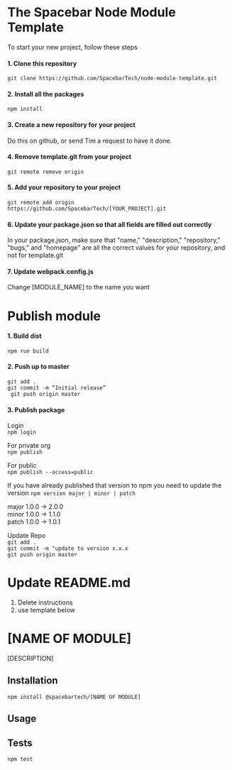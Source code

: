 # The Spacebar Node Module Template

To start your new project, follow these steps

#### 1. Clone this repository

``` git clone https://github.com/SpacebarTech/node-module-template.git ```

#### 2. Install all the packages

``` npm install ```

#### 3. Create a new repository for your project

Do this on github, or send Tim a request to have it done.

#### 4. Remove template.git from your project

``` git remote remove origin ```

#### 5. Add your repository to your project

``` git remote add origin https://github.com/SpacebarTech/[YOUR_PROJECT].git ```

#### 6. Update your package.json so that all fields are filled out correctly

In your package.json, make sure that "name," "description," "repository," "bugs," and "homepage" are all the correct values for your repository, and not for template.git


#### 7. Update webpack.config.js

Change [MODULE_NAME] to the name you want

# Publish module

#### 1. Build dist
``` npm run build ```

#### 2. Push up to master
``` git add . ```\
``` git commit -m “Initial release” ```\
``` git push origin master```

#### 3. Publish package
Login\
``` npm login ```

For private org\
``` npm publish ```

For public\
``` npm publish --access=public ```

If you have already published that version to npm you need to update the version
``` npm version major | minor | patch ```

major 1.0.0 -> 2.0.0\
minor 1.0.0 -> 1.1.0\
patch 1.0.0 -> 1.0.1

Update Repo\
``` git add . ```\
``` git commit -m "update to version x.x.x ```\
``` git push origin master ```

# Update README.md
  1. Delete instructions
  2. use template below

[NAME OF MODULE]
========

[DESCRIPTION]

## Installation

  `npm install @spacebartech/[NAME OF MODULE]`

## Usage

## Tests

`npm test`
